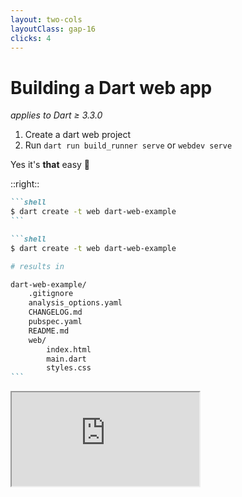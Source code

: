 ```yaml
---
layout: two-cols
layoutClass: gap-16
clicks: 4
---
```


# Building a Dart web app
<em class="text-gray-500 font-size-3">applies to Dart &ge; 3.3.0</em>

<ol class="my-2">
    <li>Create a dart web project</li>
    <li v-if="$clicks >= 2">Run <code>dart run build_runner serve</code> or <code>webdev serve</code></li>
</ol>

<div v-click="4" class="bg-gray-200 rounded-2 p-4 mt-8">
Yes it's <strong>that</strong> easy 🎉
</div>




::right::

<div v-if="$clicks <= 2">

````md magic-move
```shell
$ dart create -t web dart-web-example
```

```shell
$ dart create -t web dart-web-example

# results in

dart-web-example/
    .gitignore
    analysis_options.yaml
    CHANGELOG.md
    pubspec.yaml
    README.md
    web/
        index.html
        main.dart
        styles.css
```
````

</div>
<div class="h-full w-full" v-else>
<iframe class="h-full w-full" src="https://dartpad.dev/?id=0d47c7c36a6711660608921954f54919&theme=light&run=true">
</iframe>

</div>

<!--
`dart create` works similarly to `flutter create` and has a `-t/--template` flag.  

Note: you will likely need the `build_web_compilers` pacakge in order for the build_runner to be able to build actual JS from your dart source.

```yaml
dependencies:
  build_runner: <VERSION>
  build_web_compilers: <VERSION>
```

You can also run the web application with `webdev` - a dart global binary doing multiple tasks for you.  
To use it you need to `activate` it via:  

```sh
dart pub global activate webdev
```
-->
